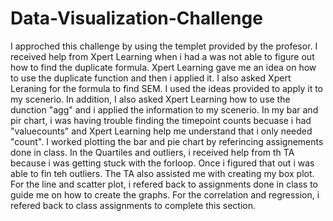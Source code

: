# Data-Visualization-Challenge
I approched this challenge by using the templet provided by the profesor.
I received help from Xpert Learning when i had a was not able to figure out how to find the duplicate formula. Xpert Learning gave me an idea on how to use the duplicate function and then i applied it.
I also asked Xpert Leraning for the formula to find SEM. I used the ideas provided to apply it to my scenerio.
In addition, I also asked Xpert Learning how to use the dunction "agg" and i applied the information to my scenerio.
In my bar and pir chart, i was having trouble finding the timepoint counts becuase i had "valuecounts" and Xpert Learning help me understand that i only needed "count".
I worked plotting the bar and pie chart by referincing assignements done in class. 
In the Quartiles and outliers, i received help from th TA because i was getting stuck with the forloop. 
Once i figured that out i was able to fin teh outliers.
The TA also assisted me with creating my box plot.
For the line and scatter plot, i refered back to assignments done in class to guide me on how to create the graphs. 
For the correlation and regression, i refered back to class assignments to complete this section. 
